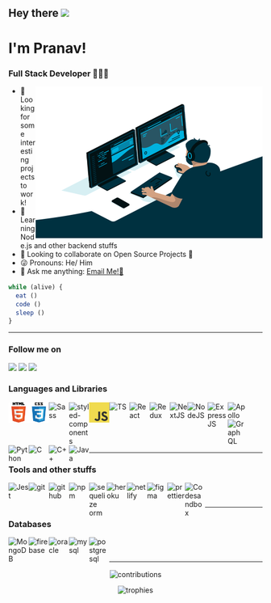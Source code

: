 ## Hey there <img src="https://media.giphy.com/media/hvRJCLFzcasrR4ia7z/giphy.gif" width="25px">

# I'm Pranav!

### Full Stack Developer 👨🏻‍💻

<img align="right" alt="GIF" src="https://github.com/PranavGPR/PranavGPR/blob/main/code.gif?raw=true" width="450" height="300" />
  
 - 🔭 Looking for some interesting projects to work!
 - 🌱 Learning Node.js and other backend stuffs
 - 👯 Looking to collaborate on Open Source Projects 💖
 - 😜 Pronouns: He/ Him
 - 💭 Ask me anything: [Email Me!🤗](mailto:pranav.gnanasekar23@gmail.com "Mail to Pranav")

 ```javascript
 while (alive) {
   eat ()
   code ()
   sleep ()
 }
 ```
 
 ***

### Follow me on

[<img height="30" src = "https://img.shields.io/badge/instagram-%23E4405F.svg?&style=for-the-badge&logo=instagram&logoColor=white">][Instagram] 
[<img height="30" src="https://img.shields.io/badge/linkedin-%230077B5.svg?&style=for-the-badge&logo=linkedin&logoColor=white" />][LinkedIn]
[<img height="30" src="https://img.shields.io/badge/PORTFOLIO-blueviolet?style=for-the-badge&logo=appveyor" />][Portfolio]

### Languages and Libraries
<img align="left" title="HTML" alt="HTML5" width="40px" src="https://raw.githubusercontent.com/github/explore/80688e429a7d4ef2fca1e82350fe8e3517d3494d/topics/html/html.png" />
<img align="left" title="CSS" alt="CSS3" width="40px" src="https://raw.githubusercontent.com/github/explore/80688e429a7d4ef2fca1e82350fe8e3517d3494d/topics/css/css.png" />
<img align="left" title="Sass" alt="Sass" width="40px" src="https://www.vectorlogo.zone/logos/sass-lang/sass-lang-icon.svg" />
<img align="left" title="Styled-Components" alt="styled-components" width="40px" src="https://avatars2.githubusercontent.com/u/20658825?s=200&v=4" />
<img align="left" title="JavaScript" alt="JS" width="40px" src="https://raw.githubusercontent.com/github/explore/80688e429a7d4ef2fca1e82350fe8e3517d3494d/topics/javascript/javascript.png" />
<img align="left" title="TypeScript" alt="TS" width="40px" src="https://www.vectorlogo.zone/logos/typescriptlang/typescriptlang-icon.svg" />
<img align="left" title="ReactJS" alt="React" width="40px" src="https://www.vectorlogo.zone/logos/reactjs/reactjs-icon.svg" />
<img align="left" title="Redux" alt="Redux" width="40px" src="https://github.com/leungwensen/svg-icon/blob/master/dist/svg/logos/redux.svg" />
<img align="left" title="NextJS" alt="NextJS" width="35px" src="https://cdn.worldvectorlogo.com/logos/next-js.svg" />
<img align="left" title="Node.js" alt="NodeJS" width="40px" src="https://www.vectorlogo.zone/logos/nodejs/nodejs-icon.svg" />
<img align="left" title="Express" alt="ExpressJS" width="40px" src="https://www.vectorlogo.zone/logos/expressjs/expressjs-icon.svg" />
<img align="left" title="Apollo Client" alt="Apollo" width="40px" src="https://www.vectorlogo.zone/logos/apollographql/apollographql-icon.svg" />
<img align="left" title="GraphQL" alt="GraphQL" width="35px" src="https://www.vectorlogo.zone/logos/graphql/graphql-icon.svg" />
<img align="left" title="Python" alt="Python" width="40px" src="https://www.vectorlogo.zone/logos/python/python-icon.svg" />
<br />
<br />
<br />
<div>
<img align="left" title="C" alt="C" width="40px" src="https://img.icons8.com/color/48/000000/c-programming.png" />
<img align="left" title="C++" alt="C++" width="40px" src="https://img.icons8.com/color/48/000000/c-plus-plus-logo.png" />
<img align="left" title="Java" alt="Java" width="40px" src="https://www.vectorlogo.zone/logos/java/java-icon.svg" />
</div>
<br />
<br />
<hr />

### Tools and other stuffs
<img align="left" title="Jest" alt="Jest" width="40px" src="https://www.vectorlogo.zone/logos/jestjsio/jestjsio-icon.svg" />
<img align="left" title="Git" alt="git" width="40px" src="https://www.vectorlogo.zone/logos/git-scm/git-scm-icon.svg" />
<img align="left" title="Github" alt="github" width="40px" src="https://www.vectorlogo.zone/logos/github/github-icon.svg" />
<img align="left" title="NPM" alt="npm" width="40px" src="https://www.vectorlogo.zone/logos/npmjs/npmjs-icon.svg" />
<img align="left" title="Sequalize" alt="sequelize orm" width="35px" src="https://cdn.worldvectorlogo.com/logos/sequelize.svg" />
<img align="left" title="Heroku" alt="heroku" width="40px" src="https://www.vectorlogo.zone/logos/heroku/heroku-icon.svg" />
<img align="left" title="Netlify" alt="netlify" width="40px" src="https://www.vectorlogo.zone/logos/netlify/netlify-icon.svg" />
<img align="left" title="Figma" alt="figma" width="40px" src="https://www.vectorlogo.zone/logos/figma/figma-icon.svg" />
<img align="left" title="Prettier" alt="prettier" width="35px" src="https://cdn.worldvectorlogo.com/logos/prettier-2.svg" />
<img align="left" title="Codesandbox" alt="Codesandbox" width="40px" src="https://raw.githubusercontent.com/simple-icons/simple-icons/master/icons/codesandbox.svg" />
<br />
<br />
<hr />

### Databases
<img align="left" title="MongoDB" alt="MongoDB" width="40px" src="https://www.vectorlogo.zone/logos/mongodb/mongodb-icon.svg" />
<img align="left" title="Firebase" alt="firebase" width="40px" src="https://www.vectorlogo.zone/logos/firebase/firebase-icon.svg" />
<img align="left" title="Oracle" alt="oracle" width="40px" src="https://www.vectorlogo.zone/logos/oracle/oracle-icon.svg" />
<img align="left" title="MySQL" alt="mysql" width="40px" src="https://www.vectorlogo.zone/logos/mysql/mysql-icon.svg" />
<img align="left" title="PostgreSQL" alt="postgresql" width="40px" src="https://www.vectorlogo.zone/logos/postgresql/postgresql-icon.svg" />
<br />
<br />
<hr />

<p align="center">
<img align="center" src="https://github-readme-streak-stats.herokuapp.com/?user=pranavgpr&theme=tokyonight&ring=15f4ee&fire=15f4ee&currStreakNum=a35eff&currStreakLabel=a35eff&sideLabels=4296f5&sideNums=4296f5" alt="contributions" />
</p>

<p align="center">
<img src="https://github-profile-trophy.vercel.app/?username=pranavgpr&title=Issues,Followers,PullRequest,MultipleLang,Stars,Commit,Repo&theme=nord&no-bg=true&no-frame=true&column=3" alt="trophies" />
</p>

[LinkedIn]: https://www.linkedin.com/in/pranav-g-7122111b5/
[Instagram]: https://instagram.com/pranavgpr
[Portfolio]: https://realgpr.tech
